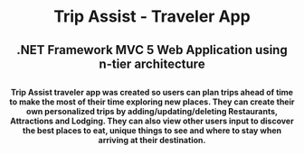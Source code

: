 <h1 align="center">Trip Assist - Traveler App</h1>
<h2 align="center"> .NET Framework MVC 5 Web Application using n-tier architecture<h2> 

<h4 align="center">Trip Assist traveler app was created so users can plan trips ahead of time to make the most of their time exploring new places. 
They can create their own personalized trips by adding/updating/deleting Restaurants, Attractions and Lodging. They can also view 
other users input to discover the best places to eat, unique things to see and where to stay when arriving at their destination.<h4>



